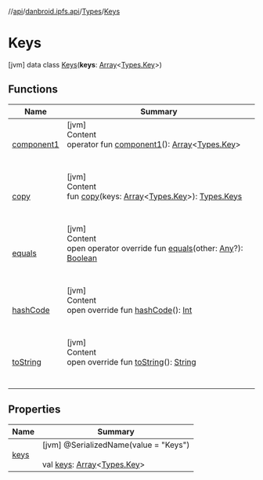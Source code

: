 //[api](../../../index.md)/[danbroid.ipfs.api](../../index.md)/[Types](../index.md)/[Keys](index.md)



# Keys  
 [jvm] data class [Keys](index.md)(**keys**: [Array](https://kotlinlang.org/api/latest/jvm/stdlib/kotlin/-array/index.html)<[Types.Key](../-key/index.md)>)   


## Functions  
  
|  Name|  Summary| 
|---|---|
| [component1](component1.md)| [jvm]  <br>Content  <br>operator fun [component1](component1.md)(): [Array](https://kotlinlang.org/api/latest/jvm/stdlib/kotlin/-array/index.html)<[Types.Key](../-key/index.md)>  <br><br><br>
| [copy](copy.md)| [jvm]  <br>Content  <br>fun [copy](copy.md)(keys: [Array](https://kotlinlang.org/api/latest/jvm/stdlib/kotlin/-array/index.html)<[Types.Key](../-key/index.md)>): [Types.Keys](index.md)  <br><br><br>
| [equals](../-name-value/index.md#kotlin/Any/equals/#kotlin.Any?/PointingToDeclaration/)| [jvm]  <br>Content  <br>open operator override fun [equals](../-name-value/index.md#kotlin/Any/equals/#kotlin.Any?/PointingToDeclaration/)(other: [Any](https://kotlinlang.org/api/latest/jvm/stdlib/kotlin/-any/index.html)?): [Boolean](https://kotlinlang.org/api/latest/jvm/stdlib/kotlin/-boolean/index.html)  <br><br><br>
| [hashCode](../-name-value/index.md#kotlin/Any/hashCode/#/PointingToDeclaration/)| [jvm]  <br>Content  <br>open override fun [hashCode](../-name-value/index.md#kotlin/Any/hashCode/#/PointingToDeclaration/)(): [Int](https://kotlinlang.org/api/latest/jvm/stdlib/kotlin/-int/index.html)  <br><br><br>
| [toString](../-name-value/index.md#kotlin/Any/toString/#/PointingToDeclaration/)| [jvm]  <br>Content  <br>open override fun [toString](../-name-value/index.md#kotlin/Any/toString/#/PointingToDeclaration/)(): [String](https://kotlinlang.org/api/latest/jvm/stdlib/kotlin/-string/index.html)  <br><br><br>


## Properties  
  
|  Name|  Summary| 
|---|---|
| [keys](index.md#danbroid.ipfs.api/Types.Keys/keys/#/PointingToDeclaration/)|  [jvm] @SerializedName(value = "Keys")  <br>  <br>val [keys](index.md#danbroid.ipfs.api/Types.Keys/keys/#/PointingToDeclaration/): [Array](https://kotlinlang.org/api/latest/jvm/stdlib/kotlin/-array/index.html)<[Types.Key](../-key/index.md)>   <br>

